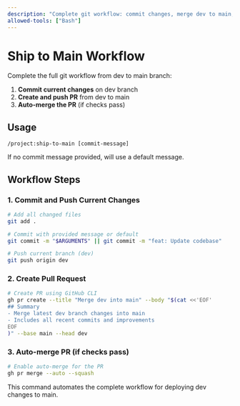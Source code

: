```yaml
---
description: "Complete git workflow: commit changes, merge dev to main, create PR, and auto-merge"
allowed-tools: ["Bash"]
---
```


# Ship to Main Workflow

Complete the full git workflow from dev to main branch:

1. **Commit current changes** on dev branch
2. **Create and push PR** from dev to main  
3. **Auto-merge the PR** (if checks pass)

## Usage
```
/project:ship-to-main [commit-message]
```

If no commit message provided, will use a default message.

## Workflow Steps

### 1. Commit and Push Current Changes
```bash
# Add all changed files
git add .

# Commit with provided message or default
git commit -m "$ARGUMENTS" || git commit -m "feat: Update codebase"

# Push current branch (dev)
git push origin dev
```

### 2. Create Pull Request
```bash
# Create PR using GitHub CLI
gh pr create --title "Merge dev into main" --body "$(cat <<'EOF'
## Summary
- Merge latest dev branch changes into main
- Includes all recent commits and improvements
EOF
)" --base main --head dev
```

### 3. Auto-merge PR (if checks pass)
```bash
# Enable auto-merge for the PR
gh pr merge --auto --squash
```

This command automates the complete workflow for deploying dev changes to main.